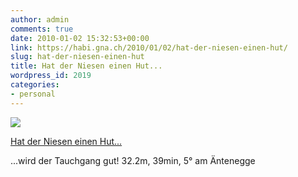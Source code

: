 ```yaml
---
author: admin
comments: true
date: 2010-01-02 15:32:53+00:00
link: https://habi.gna.ch/2010/01/02/hat-der-niesen-einen-hut/
slug: hat-der-niesen-einen-hut
title: Hat der Niesen einen Hut...
wordpress_id: 2019
categories:
- personal
---
```


[![](https://static.flickr.com/2613/4236689453_6c179dd909_m.jpg)](https://www.flickr.com/photos/habi/4236689453/)

[Hat der Niesen einen Hut...](https://www.flickr.com/photos/habi/4236689453/)

 
...wird der Tauchgang gut! 32.2m, 39min, 5° am Äntenegge
